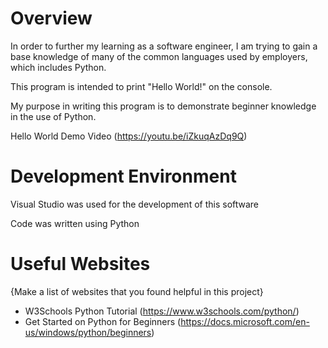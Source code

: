 # Overview

In order to further my learning as a software engineer, I am trying to gain a base knowledge of many of the common languages used by employers, which includes Python.

This program is intended to print "Hello World!" on the console.

My purpose in writing this program is to demonstrate beginner knowledge in the use of Python.

Hello World Demo Video (https://youtu.be/iZkuqAzDq9Q)

# Development Environment

Visual Studio was used for the development of this software

Code was written using Python

# Useful Websites

{Make a list of websites that you found helpful in this project}
* W3Schools Python Tutorial (https://www.w3schools.com/python/)
* Get Started on Python for Beginners (https://docs.microsoft.com/en-us/windows/python/beginners)